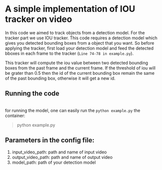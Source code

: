 # A simple implementation of IOU tracker on video
In this code we aimed to track objects from a detection model. For the tracker part we use IOU tracker.
This code requires a detection model which gives you detected bounding boxes from a object that you want. So before applying the tracker, first load your detection model and feed the detected bboxes in each frame to the tracker (`Line 74-78 in example.py`).

This tracker will compute the iou value between two detected bounding boxes from the past frame and the current frame. If the threshold of iou will be grater than 0.5 then the id of the current bounding box remain the same of the past bounding box, otherwise it will get a new id.

## Running the code
<br>for running the model, one can easily run the `python example.py` the container:
>python example.py


## Parameters in the config file:
1. input_video_path: path and name of input video
2. output_video_path: path and name of output video
3. model_path: path of your detection model

